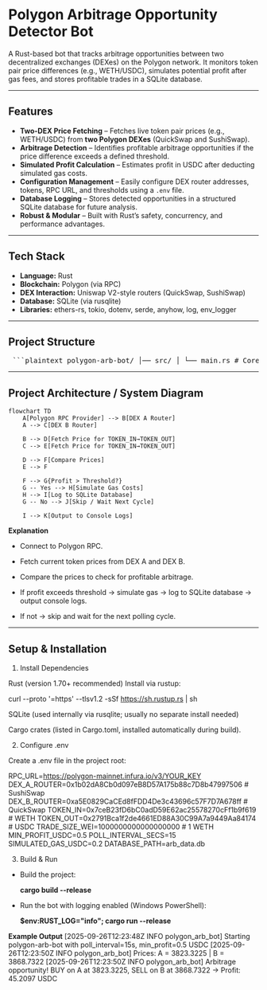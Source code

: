 # Polygon Arbitrage Opportunity Detector Bot

A Rust-based bot that tracks arbitrage opportunities between two decentralized exchanges (DEXes) on the Polygon network. It monitors token pair price differences (e.g., WETH/USDC), simulates potential profit after gas fees, and stores profitable trades in a SQLite database.

---

## Features

- **Two-DEX Price Fetching** – Fetches live token pair prices (e.g., WETH/USDC) from **two Polygon DEXes** (QuickSwap and SushiSwap).  
- **Arbitrage Detection** – Identifies profitable arbitrage opportunities if the price difference exceeds a defined threshold.  
- **Simulated Profit Calculation** – Estimates profit in USDC after deducting simulated gas costs.  
- **Configuration Management** – Easily configure DEX router addresses, tokens, RPC URL, and thresholds using a `.env` file.  
- **Database Logging** – Stores detected opportunities in a structured SQLite database for future analysis.  
- **Robust & Modular** – Built with Rust’s safety, concurrency, and performance advantages.  

---

## Tech Stack

- **Language:** Rust  
- **Blockchain:** Polygon (via RPC)  
- **DEX Interaction:** Uniswap V2-style routers (QuickSwap, SushiSwap)  
- **Database:** SQLite (via rusqlite)  
- **Libraries:** ethers-rs, tokio, dotenv, serde, anyhow, log, env_logger  

---

## Project Structure

<pre> ```plaintext polygon-arb-bot/ │── src/ │ └── main.rs # Core bot logic │── .env # Environment configuration │── Cargo.toml # Dependencies & build config │── arb_data.db # SQLite database (auto-created) │── README.md # Project documentation ``` </pre>

---

## Project Architecture / System Diagram


```mermaid
flowchart TD
    A[Polygon RPC Provider] --> B[DEX A Router]
    A --> C[DEX B Router]

    B --> D[Fetch Price for TOKEN_IN→TOKEN_OUT]
    C --> E[Fetch Price for TOKEN_IN→TOKEN_OUT]

    D --> F[Compare Prices]
    E --> F

    F --> G{Profit > Threshold?}
    G -- Yes --> H[Simulate Gas Costs]
    H --> I[Log to SQLite Database]
    G -- No --> J[Skip / Wait Next Cycle]

    I --> K[Output to Console Logs]                                                                                               
```

 **Explanation**

- Connect to Polygon RPC.

- Fetch current token prices from DEX A and DEX B.

- Compare the prices to check for profitable arbitrage.

- If profit exceeds threshold → simulate gas → log to SQLite database → output console logs.

- If not → skip and wait for the next polling cycle.

---

## Setup & Installation
1. Install Dependencies

Rust (version 1.70+ recommended)
Install via rustup:

curl --proto '=https' --tlsv1.2 -sSf https://sh.rustup.rs | sh


SQLite (used internally via rusqlite; usually no separate install needed)

Cargo crates (listed in Cargo.toml, installed automatically during build).

2. Configure .env

Create a .env file in the project root:

RPC_URL=https://polygon-mainnet.infura.io/v3/YOUR_KEY
DEX_A_ROUTER=0x1b02dA8Cb0d097eB8D57A175b88c7D8b47997506   # SushiSwap
DEX_B_ROUTER=0xa5E0829CaCEd8fFDD4De3c43696c57F7D7A678ff   # QuickSwap
TOKEN_IN=0x7ceB23fD6bC0adD59E62ac25578270cFf1b9f619       # WETH
TOKEN_OUT=0x2791Bca1f2de4661ED88A30C99A7a9449Aa84174      # USDC
TRADE_SIZE_WEI=1000000000000000000   # 1 WETH
MIN_PROFIT_USDC=0.5
POLL_INTERVAL_SECS=15
SIMULATED_GAS_USDC=0.2
DATABASE_PATH=arb_data.db


3. Build & Run

- Build the project:

  **cargo build --release**


- Run the bot with logging enabled (Windows PowerShell):

  **$env:RUST_LOG="info"; cargo run --release**

**Example Output**
[2025-09-26T12:23:48Z INFO  polygon_arb_bot] Starting polygon-arb-bot with poll_interval=15s, min_profit=0.5 USDC
[2025-09-26T12:23:50Z INFO  polygon_arb_bot] Prices: A = 3823.3225 | B = 3868.7322
[2025-09-26T12:23:50Z INFO  polygon_arb_bot]  Arbitrage opportunity! BUY on A at 3823.3225, SELL on B at 3868.7322 → Profit: 45.2097 USDC

